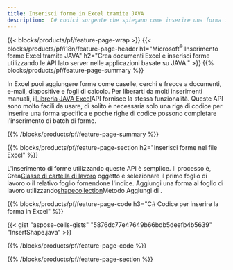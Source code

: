 ```yaml
---
title: Inserisci forme in Excel tramite JAVA
description:  C# codici sorgente che spiegano come inserire una forma in Microsoft file Excel utilizzando la libreria JAVA.
---
```

{{< blocks/products/pf/feature-page-wrap >}}
{{< blocks/products/pf/i18n/feature-page-header h1="Microsoft<sup>&reg;</sup> Inserimento forme Excel tramite JAVA" h2="Crea documenti Excel e inserisci forme utilizzando le API lato server nelle applicazioni basate su JAVA." >}}
{{% blocks/products/pf/feature-page-summary %}}

 In Excel puoi aggiungere forme come caselle, cerchi e frecce a documenti, e-mail, diapositive e fogli di calcolo. Per liberarti da molti inserimenti manuali, il[Libreria JAVA Excel](https://releases.aspose.com/cells/java/)API fornisce la stessa funzionalità. Queste API sono molto facili da usare, di solito è necessaria solo una riga di codice per inserire una forma specifica e poche righe di codice possono completare l'inserimento di batch di forme.

{{% /blocks/products/pf/feature-page-summary %}}

{{% blocks/products/pf/feature-page-section h2="Inserisci forme nel file Excel" %}}

 L'inserimento di forme utilizzando queste API è semplice. Il processo è, Crea[Classe di cartella di lavoro](https://reference.aspose.com/cells/java/com.aspose.cells/workbook/) oggetto e selezionare il primo foglio di lavoro o il relativo foglio fornendone l'indice. Aggiungi una forma al foglio di lavoro utilizzando[shapecollection](https://reference.aspose.com/cells/java/com.aspose.cells/shapecollection/)Metodo Aggiungi di .

{{% blocks/products/pf/feature-page-code h3="C# Codice per inserire la forma in Excel" %}}

{{< gist "aspose-cells-gists" "5876dc77e47649b66bdb5deefb4b5639" "InsertShape.java" >}}

{{% /blocks/products/pf/feature-page-code %}}

{{% /blocks/products/pf/feature-page-section %}}
